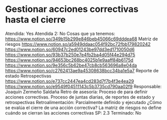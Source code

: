 # Gestionar acciones correctivas hasta el cierre

Atendida: Yes
Atendida 2: No
Cosas que ya tenemos: https://www.notion.so/349b15b299e846beb45066c69dddea68
Matriz de riesgos
https://www.notion.so/a5949ddaac054f92bc72fbb179820242
https://www.notion.so/60947c2ed01243be97dd3ed1710050d6
https://www.notion.so/93b37b250e7e4fb2ba4d05f44e294d75
https://www.notion.so/94653bc268bc4025b1e9aaff84b6175d
https://www.notion.so/9e356c5b62be47cb8cb563696a8e04da
https://www.notion.so/c2762413ae9a45308638bcc34ba1e5a7
Reporte de estado
Retrospectivas                              https://www.notion.so/e737cc2447ea4cd283d7f7b4f3e4ea29                   https://www.notion.so/e9549f04511143c5b3735cd790aa02f9
Responsable: Joaquín Zermeño Saldaña
Retro de asesoría: Proceso de para definir acciones correctivas. Proceso de juntas diarias, de reportes de estado y retrospectivas
Retroalimentación: Parcialmente definido y ejecutado
¿Cómo se evalúa el cierre de una acción correctiva?
La matriz de riesgos no define cuándo 
se cierran las acciones correctivas
SP: 2.3
Terminado: No